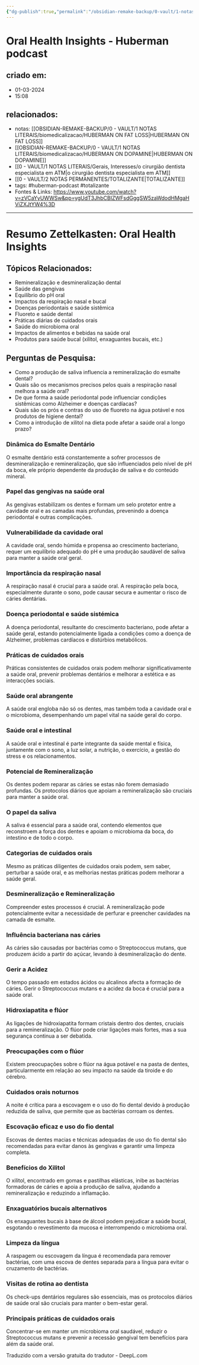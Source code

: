 ```yaml
---
{"dg-publish":true,"permalink":"/obsidian-remake-backup/0-vault/1-notas-literais/biomedicalizacao/oral-health-insights-huberman-podcast/","tags":["huberman-podcast","totalizante"],"dgHomeLink":true,"dgShowLocalGraph":true,"dgShowFileTree":true,"dgEnableSearch":true,"noteIcon":""}
---
```


# Oral Health Insights - Huberman podcast

## criado em: 
- 01-03-2024
- 15:08
## relacionados:
- notas: [[OBSIDIAN-REMAKE-BACKUP/0 - VAULT/1 NOTAS LITERAIS/biomedicalizacao/HUBERMAN ON FAT LOSS\|HUBERMAN ON FAT LOSS]]
- [[OBSIDIAN-REMAKE-BACKUP/0 - VAULT/1 NOTAS LITERAIS/biomedicalizacao/HUBERMAN ON DOPAMINE\|HUBERMAN ON DOPAMINE]]
- [[0 - VAULT/1 NOTAS LITERAIS/Gerais, Interesses/o cirurgião dentista especialista em ATM\|o cirurgião dentista especialista em ATM]]
- [[0 - VAULT/2 NOTAS PERMANENTES/TOTALIZANTE\|TOTALIZANTE]]
- tags: #huberman-podcast #totalizante 
- Fontes & Links: https://www.youtube.com/watch?v=zVCaYyUWWSw&pp=ygUdT3JhbCBIZWFsdGggSW5zaWdodHMgaHViZXJtYW4%3D
---

# Resumo Zettelkasten: Oral Health Insights

## Tópicos Relacionados:
- Remineralização e desmineralização dental
- Saúde das gengivas
- Equilíbrio do pH oral
- Impactos da respiração nasal e bucal
- Doenças periodontais e saúde sistêmica
- Fluoreto e saúde dental
- Práticas diárias de cuidados orais
- Saúde do microbioma oral
- Impactos de alimentos e bebidas na saúde oral
- Produtos para saúde bucal (xilitol, enxaguantes bucais, etc.)

## Perguntas de Pesquisa:
- Como a produção de saliva influencia a remineralização do esmalte dental?
- Quais são os mecanismos precisos pelos quais a respiração nasal melhora a saúde oral?
- De que forma a saúde periodontal pode influenciar condições sistêmicas como Alzheimer e doenças cardíacas?
- Quais são os prós e contras do uso de fluoreto na água potável e nos produtos de higiene dental?
- Como a introdução de xilitol na dieta pode afetar a saúde oral a longo prazo?

### Dinâmica do Esmalte Dentário
O esmalte dentário está constantemente a sofrer processos de desmineralização e remineralização, que são influenciados pelo nível de pH da boca, ele próprio dependente da produção de saliva e do conteúdo mineral. 

### Papel das gengivas na saúde oral
As gengivas estabilizam os dentes e formam um selo protetor entre a cavidade oral e as camadas mais profundas, prevenindo a doença periodontal e outras complicações.

### Vulnerabilidade da cavidade oral
A cavidade oral, sendo húmida e propensa ao crescimento bacteriano, requer um equilíbrio adequado do pH e uma produção saudável de saliva para manter a saúde oral geral.

### Importância da respiração nasal
A respiração nasal é crucial para a saúde oral. A respiração pela boca, especialmente durante o sono, pode causar secura e aumentar o risco de cáries dentárias.

### Doença periodontal e saúde sistémica
A doença periodontal, resultante do crescimento bacteriano, pode afetar a saúde geral, estando potencialmente ligada a condições como a doença de Alzheimer, problemas cardíacos e distúrbios metabólicos.

### Práticas de cuidados orais
Práticas consistentes de cuidados orais podem melhorar significativamente a saúde oral, prevenir problemas dentários e melhorar a estética e as interacções sociais.

### Saúde oral abrangente
A saúde oral engloba não só os dentes, mas também toda a cavidade oral e o microbioma, desempenhando um papel vital na saúde geral do corpo.

### Saúde oral e intestinal
A saúde oral e intestinal é parte integrante da saúde mental e física, juntamente com o sono, a luz solar, a nutrição, o exercício, a gestão do stress e os relacionamentos.

### Potencial de Remineralização
Os dentes podem reparar as cáries se estas não forem demasiado profundas. Os protocolos diários que apoiam a remineralização são cruciais para manter a saúde oral.

### O papel da saliva
A saliva é essencial para a saúde oral, contendo elementos que reconstroem a força dos dentes e apoiam o microbioma da boca, do intestino e de todo o corpo.

### Categorias de cuidados orais
Mesmo as práticas diligentes de cuidados orais podem, sem saber, perturbar a saúde oral, e as melhorias nestas práticas podem melhorar a saúde geral.

### Desmineralização e Remineralização
Compreender estes processos é crucial. A remineralização pode potencialmente evitar a necessidade de perfurar e preencher cavidades na camada de esmalte.

### Influência bacteriana nas cáries
As cáries são causadas por bactérias como o Streptococcus mutans, que produzem ácido a partir do açúcar, levando à desmineralização do dente.

### Gerir a Acidez
O tempo passado em estados ácidos ou alcalinos afecta a formação de cáries. Gerir o Streptococcus mutans e a acidez da boca é crucial para a saúde oral.

### Hidroxiapatita e flúor
As ligações de hidroxiapatita formam cristais dentro dos dentes, cruciais para a remineralização. O flúor pode criar ligações mais fortes, mas a sua segurança continua a ser debatida.

### Preocupações com o flúor
Existem preocupações sobre o flúor na água potável e na pasta de dentes, particularmente em relação ao seu impacto na saúde da tiroide e do cérebro.

### Cuidados orais noturnos
A noite é crítica para a escovagem e o uso do fio dental devido à produção reduzida de saliva, que permite que as bactérias corroam os dentes.

### Escovação eficaz e uso do fio dental
Escovas de dentes macias e técnicas adequadas de uso do fio dental são recomendadas para evitar danos às gengivas e garantir uma limpeza completa.

### Benefícios do Xilitol
O xilitol, encontrado em gomas e pastilhas elásticas, inibe as bactérias formadoras de cáries e apoia a produção de saliva, ajudando a remineralização e reduzindo a inflamação.

### Enxaguatórios bucais alternativos
Os enxaguantes bucais à base de álcool podem prejudicar a saúde bucal, esgotando o revestimento da mucosa e interrompendo o microbioma oral.

### Limpeza da língua
A raspagem ou escovagem da língua é recomendada para remover bactérias, com uma escova de dentes separada para a língua para evitar o cruzamento de bactérias.

### Visitas de rotina ao dentista
Os check-ups dentários regulares são essenciais, mas os protocolos diários de saúde oral são cruciais para manter o bem-estar geral.

### Principais práticas de cuidados orais
Concentrar-se em manter um microbioma oral saudável, reduzir o Streptococcus mutans e prevenir a recessão gengival tem benefícios para além da saúde oral.

Traduzido com a versão gratuita do tradutor - DeepL.com